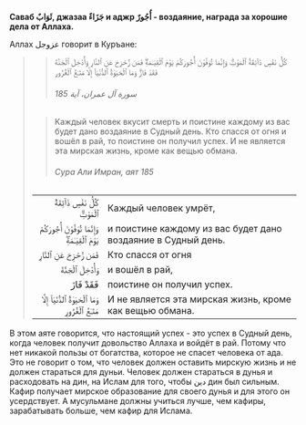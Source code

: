 **Саваб ثَوَابٌ, джазаа جَزَاءٌ и аджр أُجُورٌ - воздаяние, награда за хорошие дела от Аллаха.**

Аллах عزوجل говорит в Куръане:

>> كُلُّ نَفْسٍ ذَآئِقَةُ ٱلْمَوْتِ‌ۗ وَإِنَّمَا تُوَفَّوْنَ أُجُورَكُمْ يَوْمَ ٱلْقِيَـٰمَةِ‌ۖ فَمَن زُحْزِحَ عَنِ ٱلنَّارِ وَأُدْخِلَ ٱلْجَنَّةَ فَقَدْ فَازَ‌ۗ وَمَا ٱلْحَيَوٰةُ ٱلدُّنْيَآ إِلَّا مَتَـٰعُ ٱلْغُرُورِ
>>
>> ###### سورة آل عمران، آية 185
>
>> Каждый человек вкусит смерть и поистине каждому из вас будет дано воздаяние в Судный день. Кто спасся от огня и вошёл в рай, то поистине он получил успех. И не является эта мирская жизнь, кроме как вещью обмана.
>>
>> ###### Сура Али Имран, аят 185
>
> |                 |                   |
> | --------------: | :---------------- |
> | كُلُّ نَفْسٍ ذَآئِقَةُ ٱلْمَوْتِ‌ۗ | Каждый человек умрёт, |
> | وَإِنَّمَا تُوَفَّوْنَ أُجُورَكُمْ يَوْمَ ٱلْقِيَـٰمَةِ‌ۖ | и поистине каждому из вас будет дано воздаяние в Судный день. |
> | فَمَن زُحْزِحَ عَنِ ٱلنَّارِ | Кто спасся от огня |
> | وَأُدْخِلَ ٱلْجَنَّةَ | и вошёл в рай, |
> | فَقَدْ فَازَ‌ | поистине он получил успех. |
> | وَمَا ٱلْحَيَوٰةُ ٱلدُّنْيَآ إِلَّا مَتَـٰعُ ٱلْغُرُورِ | И не является эта мирская жизнь, кроме как вещью обмана. |

В этом аяте говорится, что настоящий успех - это успех в Судный день,
когда человек получит довольство Аллаха и войдёт в рай. Потому что нет
никакой пользы от богатства, которое не спасет человека от ада. Это не
говорит о том, что человек должен оставить мирскую жизнь и не должен
стараться для дуньи. Человек должен стараться в дунья и расходовать на
дин, на Ислам для того, чтобы دين дин был сильным. Кафир получает
мирское образование для своего дунья и для этого он усердствует. А
мусульмане должны учиться лучше, чем кафиры, зарабатывать больше, чем
кафир для Ислама.